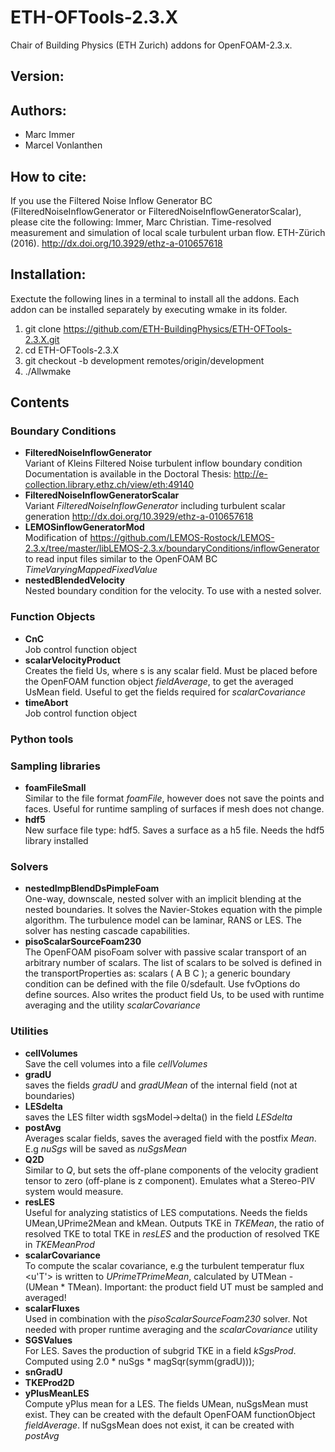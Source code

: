 # ETH-OFTools-2.3.X

Chair of Building Physics (ETH Zurich) addons for OpenFOAM-2.3.x.


## Version:


## Authors:
* Marc Immer
* Marcel Vonlanthen

## How to cite:
If you use the Filtered Noise Inflow Generator BC (FilteredNoiseInflowGenerator or FilteredNoiseInflowGeneratorScalar), please cite the following:
Immer, Marc Christian. Time-resolved measurement and simulation of local scale turbulent urban flow. ETH-Zürich (2016). http://dx.doi.org/10.3929/ethz-a-010657618

## Installation:
Exectute the following lines in a terminal to install all the addons. Each
addon can be installed separately by executing wmake in its folder.   

1. git clone https://github.com/ETH-BuildingPhysics/ETH-OFTools-2.3.X.git
2. cd ETH-OFTools-2.3.X
3. git checkout -b development remotes/origin/development
4. ./Allwmake

## Contents

### Boundary Conditions
* **FilteredNoiseInflowGenerator**     
   Variant of Kleins Filtered Noise turbulent inflow boundary condition
   Documentation is available in the Doctoral Thesis: http://e-collection.library.ethz.ch/view/eth:49140
* **FilteredNoiseInflowGeneratorScalar**  
  Variant *FilteredNoiseInflowGenerator* including turbulent scalar generation
  http://dx.doi.org/10.3929/ethz-a-010657618
* **LEMOSinflowGeneratorMod**     
   Modification of https://github.com/LEMOS-Rostock/LEMOS-2.3.x/tree/master/libLEMOS-2.3.x/boundaryConditions/inflowGenerator to read input files similar to the OpenFOAM BC *TimeVaryingMappedFixedValue*
* **nestedBlendedVelocity**   
  Nested boundary condition for the velocity. To use with a nested solver.

### Function Objects
* **CnC**  
   Job control function object
* **scalarVelocityProduct**  
   Creates the field Us, where s is any scalar field. Must be placed before the OpenFOAM function object *fieldAverage*, to get the averaged UsMean field. Useful to get the fields required for *scalarCovariance*
* **timeAbort**  
   Job control function object

### Python tools

### Sampling libraries
* **foamFileSmall**  
    Similar to the file format *foamFile*, however does not save the points and faces. Useful for runtime sampling of surfaces if mesh does not change.
* **hdf5**  
    New surface file type: hdf5. Saves a surface as a h5 file. Needs the hdf5 library installed

### Solvers
* **nestedImpBlendDsPimpleFoam**  
  One-way, downscale, nested solver with an implicit blending at the nested boundaries. It solves the Navier-Stokes equation with the pimple algorithm. The turbulence model can be laminar, RANS or LES. The solver has nesting cascade capabilities.
* **pisoScalarSourceFoam230**     
  The OpenFOAM pisoFoam solver with passive scalar transport of an arbitrary number of scalars. The list of scalars to be solved is defined in the transportProperties as: scalars ( A B C ); a generic boundary condition can be defined with the file 0/sdefault. Use fvOptions do define sources. Also writes the product field Us, to be used with runtime averaging and the utility *scalarCovariance*


### Utilities
* **cellVolumes**    
  Save the cell volumes into a file *cellVolumes*
* **gradU**    
  saves the fields *gradU* and *gradUMean* of the internal field (not at boundaries)
* **LESdelta**    
  saves the LES filter width sgsModel->delta() in the field *LESdelta*
* **postAvg**    
  Averages scalar fields, saves the averaged field with the postfix *Mean*. E.g *nuSgs* will be saved as *nuSgsMean*
* **Q2D**    
  Similar to *Q*, but sets the off-plane components of the velocity gradient tensor to zero (off-plane is z component). Emulates what a Stereo-PIV system would measure.
* **resLES**  
  Useful for analyzing statistics of LES computations. Needs the fields UMean,UPrime2Mean and kMean. Outputs TKE in *TKEMean*, the ratio of resolved TKE to total TKE in *resLES* and the production of resolved TKE in *TKEMeanProd*
* **scalarCovariance**  
  To compute the scalar covariance, e.g the turbulent temperatur flux <u'T'> is written to *UPrimeTPrimeMean*, calculated by UTMean - (UMean * TMean). Important: the product field UT must be sampled and averaged!
* **scalarFluxes**  
  Used in combination with the *pisoScalarSourceFoam230* solver. Not needed with proper runtime averaging and the *scalarCovariance* utility
* **SGSValues**  
  For LES. Saves the production of subgrid TKE in a field *kSgsProd*. Computed using 2.0 * nuSgs * magSqr(symm(gradU)));
* **snGradU**  
* **TKEProd2D**  
* **yPlusMeanLES**      
  Compute yPlus mean for a LES. The fields UMean, nuSgsMean must exist. They can be created with the default OpenFOAM functionObject *fieldAverage*. If nuSgsMean does not exist, it can be created with *postAvg*
